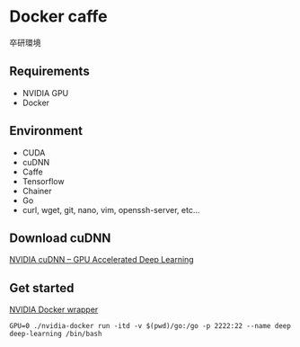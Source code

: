 Docker caffe
============

卒研環境

Requirements
------------
* NVIDIA GPU
* Docker

Environment
-----------
* CUDA
* cuDNN
* Caffe
* Tensorflow
* Chainer
* Go
* curl, wget, git, nano, vim, openssh-server, etc...

Download cuDNN
--------------
[NVIDIA cuDNN – GPU Accelerated Deep Learning](https://developer.nvidia.com/cudnn)

Get started
-----------
[NVIDIA Docker wrapper](https://github.com/NVIDIA/nvidia-docker#nvidia-docker-wrapper)

```
GPU=0 ./nvidia-docker run -itd -v $(pwd)/go:/go -p 2222:22 --name deep deep-learning /bin/bash
```
